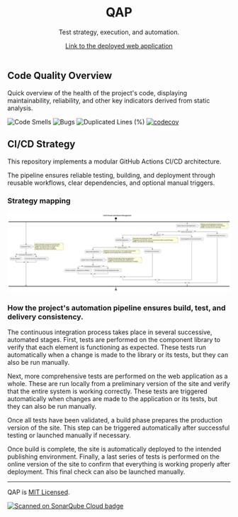 <div align="center">
    <h1>QAP</h1>
    <p>Test strategy, execution, and automation.</p>
    <a href="https://hawk-user.github.io/QAP/">Link to the deployed web application</a>
</div>

</br>

## Code Quality Overview

Quick overview of the health of the project's code, displaying maintainability, reliability, and other key indicators derived from static analysis.

![Code Smells](https://sonarcloud.io/api/project_badges/measure?project=hawk-user_QAP&metric=code_smells)
![Bugs](https://sonarcloud.io/api/project_badges/measure?project=hawk-user_QAP&metric=bugs)
![Duplicated Lines (%)](https://sonarcloud.io/api/project_badges/measure?project=hawk-user_QAP&metric=duplicated_lines_density)
[![codecov](https://codecov.io/gh/hawk-user/QAP/graph/badge.svg?token=3V63X2XTS2)](https://codecov.io/gh/hawk-user/QAP)


## CI/CD Strategy

This repository implements a modular GitHub Actions CI/CD architecture.

The pipeline ensures reliable testing, building, and deployment through reusable workflows, clear dependencies, and optional manual triggers.


### Strategy mapping
![CI/CD Diagram](/docs/diagrams/CI-CD.pipeline.svg)

### How the project's automation pipeline ensures build, test, and delivery consistency.

The continuous integration process takes place in several successive, automated stages. First, tests are performed on the component library to verify that each element is functioning as expected. These tests run automatically when a change is made to the library or its tests, but they can also be run manually.

Next, more comprehensive tests are performed on the web application as a whole. These are run locally from a preliminary version of the site and verify that the entire system is working correctly. These tests are triggered automatically when changes are made to the application or its tests, but they can also be run manually.

Once all tests have been validated, a build phase prepares the production version of the site. This step can be triggered automatically after successful testing or launched manually if necessary.

Once build is complete, the site is automatically deployed to the intended publishing environment. Finally, a last series of tests is performed on the online version of the site to confirm that everything is working properly after deployment. This final check can also be launched manually.


---

<p>
    QAP is <a href="LICENSE">MIT Licensed</a>.
</p>

<a href="https://sonarcloud.io/summary/new_code?id=hawk-user_QAP">
    <img
        alt="Scanned on SonarQube Cloud badge"
        src="https://sonarcloud.io/images/project_badges/sonarcloud-highlight.svg"/>
</a>
